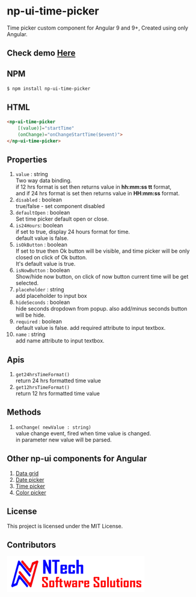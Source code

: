 # np-ui-time-picker
Time picker custom component for Angular 9 and 9+, Created using only Angular.

## Check demo [Here](https://stackblitz.com/edit/np-ui-time-picker)

## NPM
`$ npm install np-ui-time-picker`

## HTML
````html
<np-ui-time-picker 
    [(value)]="startTime"
    (onChange)="onChangeStartTime($event)">
</np-ui-time-picker>
````

## Properties
1.  `value` : string  
    Two way data binding.  
    if 12 hrs format is set then returns value in **hh:mm:ss tt** format,  
    and if 24 hrs format is set then returns value in **HH:mm:ss** format.  
2.  `disabled` : boolean  
    true/false - set component disabled  
3.  `defaultOpen` : boolean  
    Set time picker default open or close.  
4.  `is24Hours`: boolean  
    if set to true, display 24 hours format for time.  
    default value is false.  
5.  `isOkButton` : boolean  
    If set to true then Ok button will be visible, and time picker will be only closed on click of Ok button.   
    It's default value is true.  
6.  `isNowButton` : boolean  
    Show/hide now button, on click of now button current time will be get selected.  
7.  `placeholder` : string  
    add placeholder to input box  
8.  `hideSeconds` : boolean  
    hide seconds dropdown from popup. also add/minus seconds button will be hide.  
9.  `required` : boolean  
    default value is false. add required attribute to input textbox.  
10. `name` : string  
    add name attribute to input textbox.  

## Apis  
1.  `get24hrsTimeFormat()`  
    return 24 hrs formatted time value  
2.  `get12hrsTimeFormat()`  
    return 12 hrs formatted time value  

## Methods  
1.  `onChange( newValue : string)`  
    value change event, fired when time value is changed.  
    in parameter new value will be parsed.  

## Other np-ui components for Angular
1. [Data grid](https://www.npmjs.com/package/np-ui-data-grid)
2. [Date picker](https://www.npmjs.com/package/np-ui-date-picker)
3. [Time picker](https://www.npmjs.com/package/np-ui-time-picker)
4. [Color picker](https://www.npmjs.com/package/np-ui-color-picker)

## License
This project is licensed under the MIT License.

## Contributors
![](https://raw.githubusercontent.com/NilavPatel/nilavpatel.github.io/master/images/logo-large.png)
